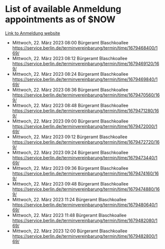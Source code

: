 # List of available Anmeldung appointments as of $NOW
[Link to Anmeldung website](https://service.berlin.de/terminvereinbarung/termin/tag.php?termin=1&anliegen[]=120686&dienstleisterlist=122210,122217,327316,122219,327312,122227,327314,122231,327346,122243,327348,122254,122252,329742,122260,329745,122262,329748,122271,327278,122273,327274,122277,327276,330436,122280,327294,122282,327290,122284,327292,122291,327270,122285,327266,122286,327264,122296,327268,150230,329760,122297,327286,122294,327284,122312,329763,122314,329775,122304,327330,122311,327334,122309,327332,317869,122281,327352,122279,329772,122283,122276,327324,122274,327326,122267,329766,122246,327318,122251,327320,122257,327322,122208,327298,122226,327300&herkunft=http%3A%2F%2Fservice.berlin.de%2Fdienstleistung%2F120686%2F)
- Mittwoch, 22. März 2023 08:00 Bürgeramt Blaschkoallee https://service.berlin.de/terminvereinbarung/termin/time/1679468400/169/
- Mittwoch, 22. März 2023 08:12 Bürgeramt Blaschkoallee https://service.berlin.de/terminvereinbarung/termin/time/1679469120/169/
- Mittwoch, 22. März 2023 08:24 Bürgeramt Blaschkoallee https://service.berlin.de/terminvereinbarung/termin/time/1679469840/169/
- Mittwoch, 22. März 2023 08:36 Bürgeramt Blaschkoallee https://service.berlin.de/terminvereinbarung/termin/time/1679470560/169/
- Mittwoch, 22. März 2023 08:48 Bürgeramt Blaschkoallee https://service.berlin.de/terminvereinbarung/termin/time/1679471280/169/
- Mittwoch, 22. März 2023 09:00 Bürgeramt Blaschkoallee https://service.berlin.de/terminvereinbarung/termin/time/1679472000/169/
- Mittwoch, 22. März 2023 09:12 Bürgeramt Blaschkoallee https://service.berlin.de/terminvereinbarung/termin/time/1679472720/169/
- Mittwoch, 22. März 2023 09:24 Bürgeramt Blaschkoallee https://service.berlin.de/terminvereinbarung/termin/time/1679473440/169/
- Mittwoch, 22. März 2023 09:36 Bürgeramt Blaschkoallee https://service.berlin.de/terminvereinbarung/termin/time/1679474160/169/
- Mittwoch, 22. März 2023 09:48 Bürgeramt Blaschkoallee https://service.berlin.de/terminvereinbarung/termin/time/1679474880/169/
- Mittwoch, 22. März 2023 11:24 Bürgeramt Blaschkoallee https://service.berlin.de/terminvereinbarung/termin/time/1679480640/169/
- Mittwoch, 22. März 2023 11:48 Bürgeramt Blaschkoallee https://service.berlin.de/terminvereinbarung/termin/time/1679482080/169/
- Mittwoch, 22. März 2023 12:00 Bürgeramt Blaschkoallee https://service.berlin.de/terminvereinbarung/termin/time/1679482800/169/
